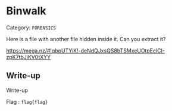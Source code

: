 # Binwalk
Category: `FORENSICS`

Here is a file with another file hidden inside it. Can you extract it? 

https://mega.nz/#!qbpUTYiK!-deNdQJxsQS8bTSMxeUOtpEclCI-zpK7tbJiKV0tXYY

## Write-up
Write-up

Flag : `flag{flag}`
